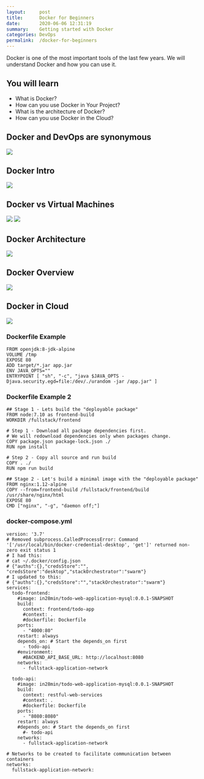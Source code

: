 ```yaml
---
layout:     post
title:      Docker for Beginners
date:       2020-06-06 12:31:19
summary:    Getting started with Docker 
categories: DevOps
permalink:  /docker-for-beginners
---
```


Docker is one of the most important tools of the last few years. We will understand Docker and how you can use it.

## You will learn
- What is Docker?
- How can you use Docker in Your Project?
- What is the architecture of Docker?
- How can you use Docker in the Cloud?

## Docker and DevOps are synonymous

![](/images/aws/Google-Trends-Docker-And-DevOps.png)

## Docker Intro

![](/images/aws/Docker-DevOps-02.png)

## Docker vs Virtual Machines

![](/images/aws/docker-traditional-deployment.png)
![](/images/aws/docker-virtual-machine-deployment.png)

## Docker Architecture
![](/images/aws/docker-architecture.png)


## Docker Overview
![](/images/aws/kubernetes-06-deployment-1.png)

## Docker in Cloud
![](/images/aws/docker-zz-deployment.png)

### Dockerfile Example

```
FROM openjdk:8-jdk-alpine
VOLUME /tmp
EXPOSE 80
ADD target/*.jar app.jar
ENV JAVA_OPTS=""
ENTRYPOINT [ "sh", "-c", "java $JAVA_OPTS -Djava.security.egd=file:/dev/./urandom -jar /app.jar" ]
```

### Dockerfile Example 2

```
## Stage 1 - Lets build the "deployable package"
FROM node:7.10 as frontend-build
WORKDIR /fullstack/frontend

# Step 1 - Download all package dependencies first.
# We will redownload dependencies only when packages change.
COPY package.json package-lock.json ./
RUN npm install

# Step 2 - Copy all source and run build
COPY . ./
RUN npm run build

## Stage 2 - Let's build a minimal image with the "deployable package"
FROM nginx:1.12-alpine
COPY --from=frontend-build /fullstack/frontend/build /usr/share/nginx/html
EXPOSE 80
CMD ["nginx", "-g", "daemon off;"]
```

### docker-compose.yml

```
version: '3.7'
# Removed subprocess.CalledProcessError: Command '['/usr/local/bin/docker-credential-desktop', 'get']' returned non-zero exit status 1
# I had this:
# cat ~/.docker/config.json
# {"auths":{},"credsStore":"", "credsStore":"desktop","stackOrchestrator":"swarm"}
# I updated to this:
# {"auths":{},"credsStore":"","stackOrchestrator":"swarm"}
services:
  todo-frontend:
    #image: in28min/todo-web-application-mysql:0.0.1-SNAPSHOT
    build:
      context: frontend/todo-app
      #context: .
      #dockerfile: Dockerfile
    ports:
      - "4000:80"
    restart: always
    depends_on: # Start the depends_on first
      - todo-api 
    #environment:
      #BACKEND_API_BASE_URL: http://localhost:8080
    networks:
      - fullstack-application-network

  todo-api:
    #image: in28min/todo-web-application-mysql:0.0.1-SNAPSHOT
    build:
      context: restful-web-services
      #context: .
      #dockerfile: Dockerfile
    ports:
      - "8080:8080"
    restart: always
    #depends_on: # Start the depends_on first
      #- todo-api 
    networks:
      - fullstack-application-network
  
# Networks to be created to facilitate communication between containers
networks:
  fullstack-application-network:
```